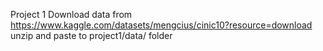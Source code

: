 Project 1
Download data from https://www.kaggle.com/datasets/mengcius/cinic10?resource=download unzip and paste to project1/data/ folder